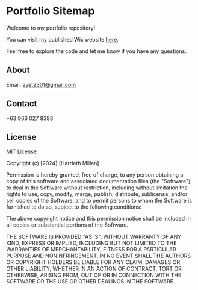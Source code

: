 # Portfolio Sitemap

Welcome to my portfolio repository!

You can visit my published Wix website [here](https://your-wix-website-link.com).

Feel free to explore the code and let me know if you have any questions.

## About

Email: ayet2301@gmail.com

## Contact

+63 966 027 8393

## License

MIT License

Copyright (c) [2024] [Harrieth Millan]

Permission is hereby granted, free of charge, to any person obtaining a copy
of this software and associated documentation files (the "Software"), to deal
in the Software without restriction, including without limitation the rights
to use, copy, modify, merge, publish, distribute, sublicense, and/or sell
copies of the Software, and to permit persons to whom the Software is
furnished to do so, subject to the following conditions:

The above copyright notice and this permission notice shall be included in all
copies or substantial portions of the Software.

THE SOFTWARE IS PROVIDED "AS IS", WITHOUT WARRANTY OF ANY KIND, EXPRESS OR
IMPLIED, INCLUDING BUT NOT LIMITED TO THE WARRANTIES OF MERCHANTABILITY,
FITNESS FOR A PARTICULAR PURPOSE AND NONINFRINGEMENT. IN NO EVENT SHALL THE
AUTHORS OR COPYRIGHT HOLDERS BE LIABLE FOR ANY CLAIM, DAMAGES OR OTHER
LIABILITY, WHETHER IN AN ACTION OF CONTRACT, TORT OR OTHERWISE, ARISING FROM,
OUT OF OR IN CONNECTION WITH THE SOFTWARE OR THE USE OR OTHER DEALINGS IN THE
SOFTWARE.
